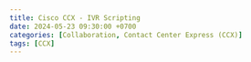 ```yaml
---
title: Cisco CCX - IVR Scripting
date: 2024-05-23 09:30:00 +0700
categories: [Collaboration, Contact Center Express (CCX)]
tags: [CCX]
---
```





































































